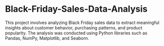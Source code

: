 # Black-Friday-Sales-Data-Analysis
This project involves analyzing Black Friday sales data to extract meaningful insights about customer behavior, purchasing patterns, and product popularity. The analysis was conducted using Python libraries such as Pandas, NumPy, Matplotlib, and Seaborn.
